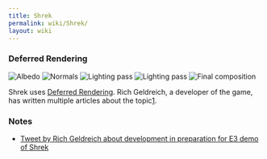 ```yaml
---
title: Shrek
permalink: wiki/Shrek/
layout: wiki
---
```


### Deferred Rendering

![Albedo](shrek-albedo.png "fig:Albedo")
![Normals](shrek-normals.png "fig:Normals") ![Lighting
pass](shrek-unk0.png "fig:Lighting pass") ![Lighting
pass](shrek-unk1.png "fig:Lighting pass") ![Final
composition](shrek-final.png "fig:Final composition")

Shrek uses [Deferred
Rendering](wikipedia:Deferred_Rendering "wikilink"). Rich Geldreich, a
developer of the game, has written multiple articles about the
topic[1](https://sites.google.com/site/richgel99/home).

### Notes

-   [Tweet by Rich Geldreich about development in preparation for E3
    demo of
    Shrek](https://twitter.com/richgel999/status/1208238264240361472)

